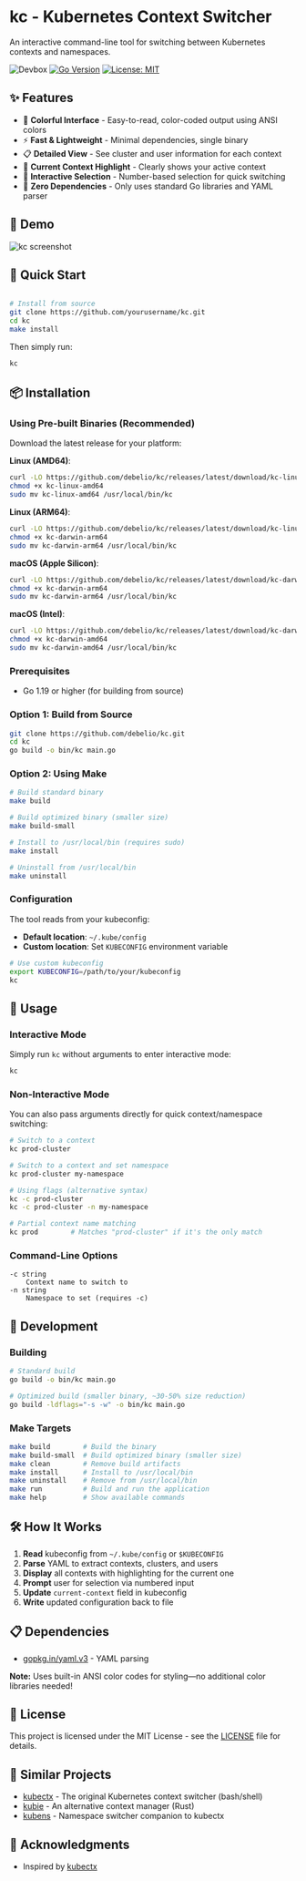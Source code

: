 # kc - Kubernetes Context Switcher

An interactive command-line tool for switching between Kubernetes contexts and namespaces.

![Devbox](https://img.shields.io/badge/devbox-jetpack.io-blueviolet)
[![Go Version](https://img.shields.io/badge/Go-1.19+-00ADD8?style=flat&logo=go)](https://go.dev/)
[![License: MIT](https://img.shields.io/badge/License-MIT-yellow.svg)](https://opensource.org/licenses/MIT)

## ✨ Features

- 🎨 **Colorful Interface** - Easy-to-read, color-coded output using ANSI colors
- ⚡ **Fast & Lightweight** - Minimal dependencies, single binary
- 📋 **Detailed View** - See cluster and user information for each context
- 🎯 **Current Context Highlight** - Clearly shows your active context
- 🔄 **Interactive Selection** - Number-based selection for quick switching
- 🚫 **Zero Dependencies** - Only uses standard Go libraries and YAML parser

## 📸 Demo

![kc screenshot](screen.png)

## 🚀 Quick Start

```bash

# Install from source
git clone https://github.com/yourusername/kc.git
cd kc
make install
```

Then simply run:
```bash
kc
```

## 📦 Installation

### Using Pre-built Binaries (Recommended)

Download the latest release for your platform:

**Linux (AMD64)**:
```bash
curl -LO https://github.com/debelio/kc/releases/latest/download/kc-linux-amd64
chmod +x kc-linux-amd64
sudo mv kc-linux-amd64 /usr/local/bin/kc
```
**Linux (ARM64)**:
```bash
curl -LO https://github.com/debelio/kc/releases/latest/download/kc-linux-arm64
chmod +x kc-darwin-arm64
sudo mv kc-darwin-arm64 /usr/local/bin/kc
```

**macOS (Apple Silicon)**:
```bash
curl -LO https://github.com/debelio/kc/releases/latest/download/kc-darwin-arm64
chmod +x kc-darwin-arm64
sudo mv kc-darwin-arm64 /usr/local/bin/kc
```

**macOS (Intel)**:
```bash
curl -LO https://github.com/debelio/kc/releases/latest/download/kc-darwin-amd64
chmod +x kc-darwin-amd64
sudo mv kc-darwin-amd64 /usr/local/bin/kc
```

### Prerequisites

- Go 1.19 or higher (for building from source)

### Option 1: Build from Source

```bash
git clone https://github.com/debelio/kc.git
cd kc
go build -o bin/kc main.go
```

### Option 2: Using Make

```bash
# Build standard binary
make build

# Build optimized binary (smaller size)
make build-small

# Install to /usr/local/bin (requires sudo)
make install

# Uninstall from /usr/local/bin
make uninstall
```

### Configuration

The tool reads from your kubeconfig:
- **Default location**: `~/.kube/config`
- **Custom location**: Set `KUBECONFIG` environment variable

```bash
# Use custom kubeconfig
export KUBECONFIG=/path/to/your/kubeconfig
kc
```

## 🚀 Usage

### Interactive Mode

Simply run `kc` without arguments to enter interactive mode:

```bash
kc
```

### Non-Interactive Mode

You can also pass arguments directly for quick context/namespace switching:

```bash
# Switch to a context
kc prod-cluster

# Switch to a context and set namespace
kc prod-cluster my-namespace

# Using flags (alternative syntax)
kc -c prod-cluster
kc -c prod-cluster -n my-namespace

# Partial context name matching
kc prod        # Matches "prod-cluster" if it's the only match
```

### Command-Line Options

```
-c string
    Context name to switch to
-n string
    Namespace to set (requires -c)
```

## 🔧 Development

### Building

```bash
# Standard build
go build -o bin/kc main.go

# Optimized build (smaller binary, ~30-50% size reduction)
go build -ldflags="-s -w" -o bin/kc main.go
```

### Make Targets

```bash
make build        # Build the binary
make build-small  # Build optimized binary (smaller size)
make clean        # Remove build artifacts
make install      # Install to /usr/local/bin
make uninstall    # Remove from /usr/local/bin
make run          # Build and run the application
make help         # Show available commands
```

## 🛠️ How It Works

1. **Read** kubeconfig from `~/.kube/config` or `$KUBECONFIG`
2. **Parse** YAML to extract contexts, clusters, and users
3. **Display** all contexts with highlighting for the current one
4. **Prompt** user for selection via numbered input
5. **Update** `current-context` field in kubeconfig
6. **Write** updated configuration back to file

## 📋 Dependencies

- [gopkg.in/yaml.v3](https://gopkg.in/yaml.v3) - YAML parsing

**Note:** Uses built-in ANSI color codes for styling—no additional color libraries needed!

## 📄 License

This project is licensed under the MIT License - see the [LICENSE](LICENSE) file for details.

## 🌟 Similar Projects

- [kubectx](https://github.com/ahmetb/kubectx) - The original Kubernetes context switcher (bash/shell)
- [kubie](https://github.com/sbstp/kubie) - An alternative context manager (Rust)
- [kubens](https://github.com/ahmetb/kubectx) - Namespace switcher companion to kubectx

## 🙏 Acknowledgments

- Inspired by [kubectx](https://github.com/ahmetb/kubectx)

